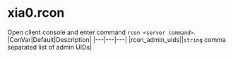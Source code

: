 # xia0.rcon
Open client console and enter command `rcon <server command>`.
|ConVar|Default|Description|
|---|---|---|
|rcon_admin_uids||`string` comma separated list of admin UIDs|
